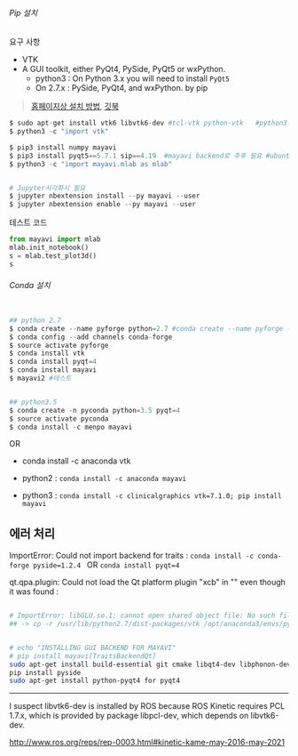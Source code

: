 ###### Pip 설치 

요구 사항 
- VTK
- A GUI toolkit, either PyQt4, PySide, PyQt5 or wxPython.
    - python3 : On Python 3.x you will need to install `PyQt5`
    - On 2.7.x :  PySide, PyQt4, and wxPython. by pip

> [홈페이지상 설치 방법](http://docs.enthought.com/mayavi/mayavi/installation.html#), [깃북](https://adioshun.gitbooks.io/pcl/content/visualization.html) 

```python
$ sudo apt-get install vtk6 libvtk6-dev #tcl-vtk python-vtk   #python3-vtk는 없음 
$ python3 -c "import vtk"

$ pip3 install numpy mayavi
$ pip3 install pyqt5==5.7.1 sip==4.19  #mayavi backend로 추후 필요 #ubuntu 16.04, pyqt5
$ python3 -c "import mayavi.mlab as mlab"


# Jupyter시각화시 필요 
$ jupyter nbextension install --py mayavi --user
$ jupyter nbextension enable --py mayavi --user
```

테스트 코드 

```python 
from mayavi import mlab
mlab.init_notebook()
s = mlab.test_plot3d()
s
```

###### Conda 설치  


```python 

## python 2.7
$ conda create --name pyforge python=2.7 #conda create --name pyforge --clone root # 
$ conda config --add channels conda-forge
$ source activate pyforge
$ conda install vtk
$ conda install pyqt=4
$ conda install mayavi
$ mayavi2 #테스트 


## python3.5
$ conda create -n pyconda python=3.5 pyqt=4
$ source activate pyconda
$ conda install -c menpo mayavi


```
OR 
- conda install -c anaconda vtk 

- python2 : `conda install -c anaconda mayavi`
- python3 : `conda install -c clinicalgraphics vtk=7.1.0; pip install mayavi`


## 에러 처리 

ImportError: Could not import backend for traits : `conda install -c conda-forge pyside=1.2.4 ` OR `conda install pyqt=4`

qt.qpa.plugin: Could not load the Qt platform plugin "xcb" in "" even though it was found : 




```bash

# ImportError: libGLU.so.1: cannot open shared object file: No such file or director
## -> cp -r /usr/lib/python2.7/dist-packages/vtk /opt/anaconda3/envs/python2_gpu/lib/python2.7/site-packages/


# echo "INSTALLING GUI BACKEND FOR MAYAVI"
# pip install mayavi[TraitsBackendQt]
sudo apt-get install build-essential git cmake libqt4-dev libphonon-dev python2.7-dev libxml2-dev libxslt1-dev qtmobility-dev libqtwebkit-dev
pip install pyside
sudo apt-get install python-pyqt4 for pyqt4

```


---

I suspect libvtk6-dev is installed by ROS because ROS Kinetic requires PCL 1.7.x, which is provided by package libpcl-dev, which depends on libvtk6-dev.

http://www.ros.org/reps/rep-0003.html#kinetic-kame-may-2016-may-2021
